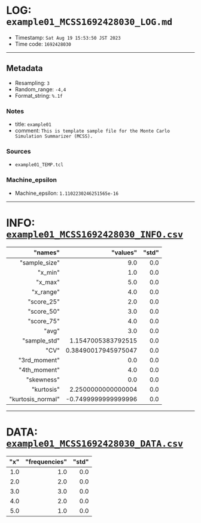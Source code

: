 # LOG: `example01_MCSS1692428030_LOG.md`
- Timestamp: `Sat Aug 19 15:53:50 JST 2023`
- Time code: `1692428030`
___
## Metadata
- Resampling: `3`
- Random_range: `-4,4`
- Format_string: `%.1f`
### Notes
- title: `example01`
- comment: `This is template sample file for the Monte Carlo Simulation Summarizer (MCSS).`
### Sources
- `example01_TEMP.tcl`
### Machine_epsilon
- Machine_epsilon: `1.1102230246251565e-16`
___
# INFO: [`example01_MCSS1692428030_INFO.csv`](example01_MCSS1692428030_INFO.csv)
|"names"|"values"|"std"|
|---:|---:|---:|
|"sample_size"|9.0|0.0|
|"x_min"|1.0|0.0|
|"x_max"|5.0|0.0|
|"x_range"|4.0|0.0|
|"score_25"|2.0|0.0|
|"score_50"|3.0|0.0|
|"score_75"|4.0|0.0|
|"avg"|3.0|0.0|
|"sample_std"|1.1547005383792515|0.0|
|"CV"|0.38490017945975047|0.0|
|"3rd_moment"|0.0|0.0|
|"4th_moment"|4.0|0.0|
|"skewness"|0.0|0.0|
|"kurtosis"|2.2500000000000004|0.0|
|"kurtosis_normal"|-0.7499999999999996|0.0|
___
# DATA: [`example01_MCSS1692428030_DATA.csv`](example01_MCSS1692428030_DATA.csv)
|"x"|"frequencies"|"std"|
|---:|---:|---:|
|1.0|1.0|0.0|
|2.0|2.0|0.0|
|3.0|3.0|0.0|
|4.0|2.0|0.0|
|5.0|1.0|0.0|